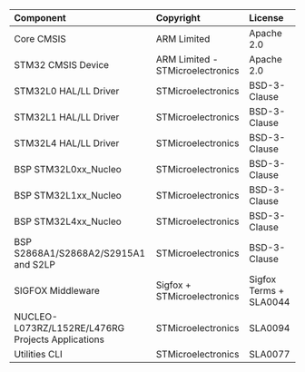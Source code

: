 | Component                                            | Copyright                        | License    |
|:---------                                            |:-------                 		  |:-----------|
| Core CMSIS                           	               | ARM Limited 					  | Apache 2.0 |		    	
| STM32 CMSIS Device                                   | ARM Limited - STMicroelectronics | Apache 2.0 |   	            
| STM32L0 HAL/LL Driver                                | STMicroelectronics 			  | BSD-3-Clause |  						
| STM32L1 HAL/LL Driver                                | STMicroelectronics      		  | BSD-3-Clause | 			
| STM32L4 HAL/LL Driver                                | STMicroelectronics 			  | BSD-3-Clause |   						
| BSP STM32L0xx_Nucleo            		               | STMicroelectronics 			  | BSD-3-Clause |  						
| BSP STM32L1xx_Nucleo            		               | STMicroelectronics  			  | BSD-3-Clause |						
| BSP STM32L4xx_Nucleo                                 | STMicroelectronics 			  | BSD-3-Clause |                 		
| BSP S2868A1/S2868A2/S2915A1 and S2LP                 | STMicroelectronics 			  | BSD-3-Clause |   
| SIGFOX Middleware                    	               | Sigfox + STMicroelectronics      | Sigfox Terms + SLA0044 |                 		           			
| NUCLEO-L073RZ/L152RE/L476RG Projects Applications    | STMicroelectronics 			  | SLA0094 |           			      			
| Utilities CLI       	                               | STMicroelectronics 			  | SLA0077 |
